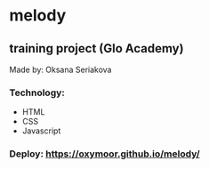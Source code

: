 # melody
## training project (Glo Academy)
Made by: Oksana Seriakova
### Technology: 
- HTML
- CSS
- Javascript
### Deploy: https://oxymoor.github.io/melody/

